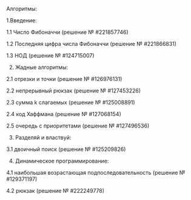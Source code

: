Алгоритмы:

1.Введение:

1.1 Число Фибоначчи				(решение № #221857746)

1.2 Последняя цифра числа Фибоначчи			(решение № #221866831)

1.3 НОД							(решение № #124715007)

2. Жадные алгоритмы:

2.1 отрезки и точки					(решение № #126976131)

2.2 непрерывный рюкзак 					(решение № #127453226)

2.3 сумма k  слагаемых					(решение № #125008891)

2.4 код Хаффмана						(решение № #127068154)

2.5 очередь с приоритетами				(решение № #127496536)

3. Разделяй и властвуй:

3.1 двоичный поиск 					(решение № #125209826)

4. Динамическое программирование:

4.1 наибольшая возрастающая подпоследовательность	(решение № #129371197)

4.2 рюкзак							(решение № #222249778)
